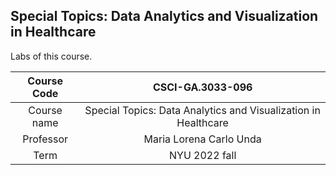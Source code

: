 
## Special Topics: Data Analytics and Visualization in Healthcare

Labs of this course.


| Course Code | CSCI-GA.3033-096 |
| :---------: | :--------------: |
| Course name | Special Topics: Data Analytics and Visualization in Healthcare | 
| Professor   | Maria Lorena Carlo Unda    |
| Term        | NYU 2022 fall    |

